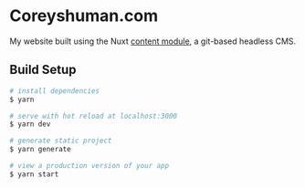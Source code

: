 # Coreyshuman.com

My website built using the Nuxt [content module](https://content.nuxtjs.org/), a git-based headless CMS.

## Build Setup

```bash
# install dependencies
$ yarn

# serve with hot reload at localhost:3000
$ yarn dev

# generate static project
$ yarn generate

# view a production version of your app
$ yarn start
```
